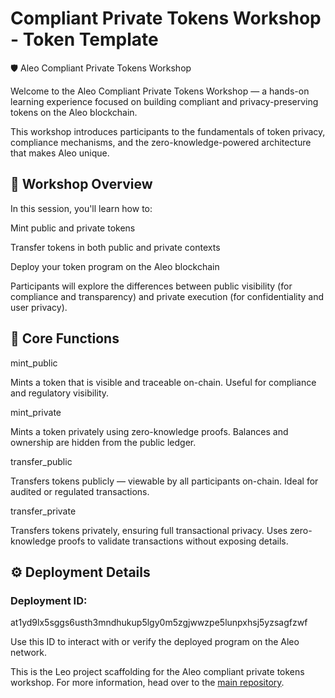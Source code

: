 
# Compliant Private Tokens Workshop - Token Template

🛡️ Aleo Compliant Private Tokens Workshop

Welcome to the Aleo Compliant Private Tokens Workshop — a hands-on learning experience focused on building compliant and privacy-preserving tokens on the Aleo blockchain.

This workshop introduces participants to the fundamentals of token privacy, compliance mechanisms, and the zero-knowledge-powered architecture that makes Aleo unique.

## 🎯 Workshop Overview

In this session, you'll learn how to:

Mint public and private tokens

Transfer tokens in both public and private contexts

Deploy your token program on the Aleo blockchain

Participants will explore the differences between public visibility (for compliance and transparency) and private execution (for confidentiality and user privacy).

## 🧩 Core Functions
mint_public

Mints a token that is visible and traceable on-chain.
Useful for compliance and regulatory visibility.

mint_private

Mints a token privately using zero-knowledge proofs.
Balances and ownership are hidden from the public ledger.

transfer_public

Transfers tokens publicly — viewable by all participants on-chain.
Ideal for audited or regulated transactions.

transfer_private

Transfers tokens privately, ensuring full transactional privacy.
Uses zero-knowledge proofs to validate transactions without exposing details.


## ⚙️ Deployment Details

### Deployment ID:

at1yd9lx5sggs6usth3mndhukup5lgy0m5zgjwwzpe5lunpxhsj5yzsagfzwf

Use this ID to interact with or verify the deployed program on the Aleo network.

This is the Leo project scaffolding for the Aleo compliant private tokens workshop.  For more information, head over to the [main repository](https://github.com/alex-aleo/private-token-workshop).
